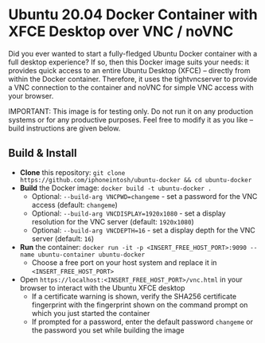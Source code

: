# Ubuntu 20.04 Docker Container with XFCE Desktop over VNC / noVNC

Did you ever wanted to start a fully-fledged Ubuntu Docker container with a full desktop experience?
If so, then this Docker image suits your needs: it provides quick access to an entire Ubuntu Desktop (XFCE) – directly from within the Docker container.
Therefore, it uses the tightvncserver to provide a VNC connection to the container and noVNC for simple VNC access with your browser.

IMPORTANT:
This image is for testing only.
Do not run it on any production systems or for any productive purposes.
Feel free to modify it as you like – build instructions are given below.

## Build & Install

- **Clone** this repository: `git clone https://github.com/iphoneintosh/ubuntu-docker && cd ubuntu-docker`
- **Build** the Docker image: `docker build -t ubuntu-docker .`
  - Optional: `--build-arg VNCPWD=changeme` - set a password for the VNC access (default: `changeme`)
  - Optional: `--build-arg VNCDISPLAY=1920x1080` - set a display resolution for the VNC server (default: `1920x1080`)
  - Optional: `--build-arg VNCDEPTH=16` - set a display depth for the VNC server (default: `16`)
- **Run** the container: `docker run -it -p <INSERT_FREE_HOST_PORT>:9090 --name ubuntu-container ubuntu-docker`
  - Choose a free port on your host system and replace it in `<INSERT_FREE_HOST_PORT>`
- Open `https://localhost:<INSERT_FREE_HOST_PORT>/vnc.html` in your browser to interact with the Ubuntu XFCE desktop
  - If a certificate warning is shown, verify the SHA256 certificate fingerprint with the fingerprint shown on the command prompt on which you just started the container
  - If prompted for a password, enter the default password `changeme` or the password you set while building the image
